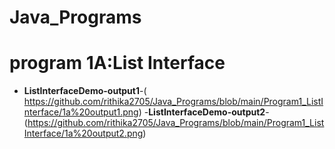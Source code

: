 # Java_Programs
# program 1A:List Interface
- **ListInterfaceDemo-output1**-( https://github.com/rithika2705/Java_Programs/blob/main/Program1_ListInterface/1a%20output1.png)
-**ListInterfaceDemo-output2**- (https://github.com/rithika2705/Java_Programs/blob/main/Program1_ListInterface/1a%20output2.png)
